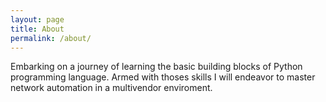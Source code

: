 ```yaml
---
layout: page
title: About
permalink: /about/
---
```


Embarking on a journey of learning the basic building blocks of Python programming language. Armed with thoses skills I will endeavor to master network automation in a multivendor enviroment.
